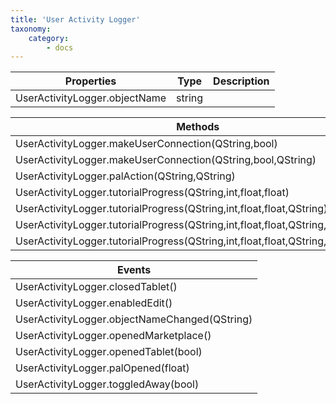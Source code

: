 ```yaml
---
title: 'User Activity Logger'
taxonomy:
    category:
        - docs
---
```


| Properties                    | Type   | Description |
| ----------------------------- | ------ | ----------- |
| UserActivityLogger.objectName | string |             |

| Methods                                  |
| ---------------------------------------- |
| UserActivityLogger.makeUserConnection(QString,bool) |
| UserActivityLogger.makeUserConnection(QString,bool,QString) |
| UserActivityLogger.palAction(QString,QString) |
| UserActivityLogger.tutorialProgress(QString,int,float,float) |
| UserActivityLogger.tutorialProgress(QString,int,float,float,QString) |
| UserActivityLogger.tutorialProgress(QString,int,float,float,QString,int) |
| UserActivityLogger.tutorialProgress(QString,int,float,float,QString,int,QString) |

| Events                                   |
| ---------------------------------------- |
| UserActivityLogger.closedTablet()        |
| UserActivityLogger.enabledEdit()         |
| UserActivityLogger.objectNameChanged(QString) |
| UserActivityLogger.openedMarketplace()   |
| UserActivityLogger.openedTablet(bool)    |
| UserActivityLogger.palOpened(float)      |
| UserActivityLogger.toggledAway(bool)     |



